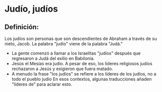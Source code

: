 # Judío, judíos

## Definición: 

Los judíos son personas que son descendientes de Abraham a través de su nieto, Jacob.  La palabra "judío" viene de la palabra "Judá."

* La gente comenzó a llamar a los Israelitas "judíos" después que regresaron a Judá del exilio en Babilonia.
* Jesús el Mesías era judío.  A pesar de eso, los líderes religiosos judíos rechazaron a Jesús y exigieron que fuera matado.
* A menudo la frase "los judíos" se refiere a los líderes de los judíos, no a todo el pueblo judío  En esos contextos, algunas traducciones añaden "líderes de" para aclarar esto.

